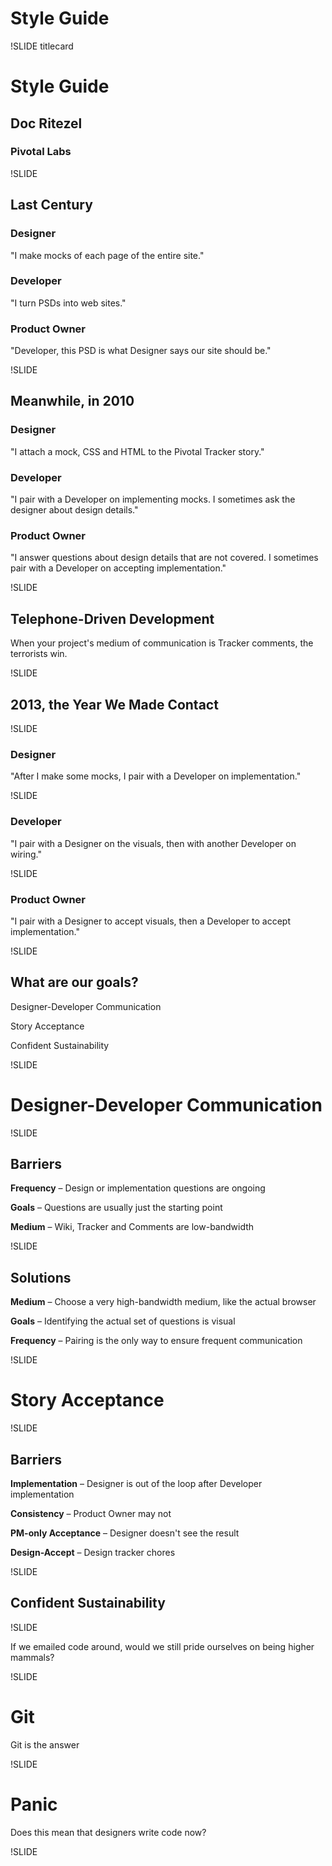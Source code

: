 # Style Guide

!SLIDE titlecard

# Style Guide

## Doc Ritezel
### Pivotal Labs

!SLIDE

## Last Century

### Designer
"I make mocks of each page of the entire site."

### Developer
"I turn PSDs into web sites."

### Product Owner
"Developer, this PSD is what Designer says our site should be."


!SLIDE

## Meanwhile, in 2010

### Designer
"I attach a mock, CSS and HTML to the Pivotal Tracker story."

### Developer
"I pair with a Developer on implementing mocks.  I sometimes ask the designer about design details."

### Product Owner
"I answer questions about design details that are not covered. I sometimes pair with a Developer on accepting implementation."


!SLIDE

## Telephone-Driven Development

When your project's medium of communication is Tracker comments, the terrorists win.


!SLIDE

## 2013, the Year We Made Contact


!SLIDE

### Designer
"After I make some mocks, I pair with a Developer on implementation."


!SLIDE

### Developer
"I pair with a Designer on the visuals, then with another Developer on wiring."


!SLIDE

### Product Owner
"I pair with a Designer to accept visuals, then a Developer to accept implementation."


!SLIDE

## What are our goals?

Designer-Developer Communication

Story Acceptance

Confident Sustainability

!SLIDE

# Designer-Developer Communication


!SLIDE

## Barriers

**Frequency** –
Design or implementation questions are ongoing

**Goals** –
Questions are usually just the starting point

**Medium** –
Wiki, Tracker and Comments are low-bandwidth


!SLIDE

## Solutions

**Medium** –
Choose a very high-bandwidth medium, like the actual browser

**Goals** –
Identifying the actual set of questions is visual

**Frequency** –
Pairing is the only way to ensure frequent communication


!SLIDE

# Story Acceptance


!SLIDE

## Barriers 

**Implementation** –
Designer is out of the loop after Developer implementation

**Consistency** –
Product Owner may not 

**PM-only Acceptance** –
Designer doesn't see the result

**Design-Accept** –
Design tracker chores


!SLIDE

## Confident Sustainability




!SLIDE

If we emailed code around, would we still pride ourselves on being higher mammals?


!SLIDE

# Git
Git is the answer


!SLIDE

# Panic
Does this mean that designers write code now?


!SLIDE


